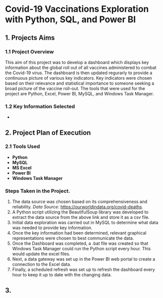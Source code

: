 # Covid-19 Vaccinations Exploration with Python, SQL, and Power BI 

## 1. Projects Aims
### 1.1 Project Overview
This aim of this project was to develop a dashboard which displays key information about the global roll out of all vaccines administered to combat the Covid-19 virus. The dashboard is then updated regurarly to provide a continuous picture of various key indicators. Key indicators were chosen based on their relevance and statistical importance to someone seeking a broad picture of the vaccine roll-out. The tools that were used for the project are Python, Excel, Power BI, MySQL, and Windows Task Manager. 

### 1.2 Key Information Selected
* 


## 2. Project Plan of Execution
### 2.1 Tools Used
* **Python** 
* **MySQL** 
* **MS Excel**  
* **Power BI**  
* **Windows Task Manager** 

### Steps Taken in the Project. 
1. The data source was chosen based on its comprehensiveness and reliability. *Data Source:* https://ourworldindata.org/covid-deaths.
2. A Python script utilizing the BeautifulSoup library was developed to extract the data source from the above link and store it as a csv file. 
3. Initial data exploration was carried out in MySQL to determine what data was needed to provide key information. 
4. Once the key information had been determined, relevant graphical representations were chosen to best communicate the data. 
5. Once the Dashboard was completed, a .bat file was created so that Windows Task Manager could run the Python script every hour. This would update the excel files.
6. Next, a data gateway was set up in the Power BI web portal to create a connection to the Excel data. 
7. Finally, a scheduled refresh was set up to refresh the dashboard every hour to keep it up to date with the changing data. 

## 3. 

